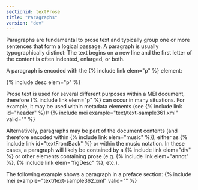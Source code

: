 ```yaml
---
sectionid: textProse
title: "Paragraphs"
version: "dev"
---
```


Paragraphs are fundamental to prose text and typically group one or more sentences that form a logical passage. A paragraph is usually typographically distinct: The text begins on a new line and the first letter of the content is often indented, enlarged, or both.

A paragraph is encoded with the {% include link elem="p" %} element:

  
{% include desc elem="p" %} 
 

Prose text is used for several different purposes within a MEI document, therefore {% include link elem="p" %} can occur in many situations. For example, it may be used within metadata elements (see {% include link id="header" %}):
{% include mei example="text/text-sample361.xml" valid="" %}
    
Alternatively, paragraphs may be part of the document contents (and therefore encoded within {% include link elem="music" %}), either as {% include link id="textFrontBack" %} or within the music notation. In these cases, a paragraph will likely be contained by a {% include link elem="div" %} or other elements containing prose (e.g. {% include link elem="annot" %}, {% include link elem="figDesc" %}, etc.).

The following example shows a paragraph in a preface section:
{% include mei example="text/text-sample362.xml" valid="" %}
    